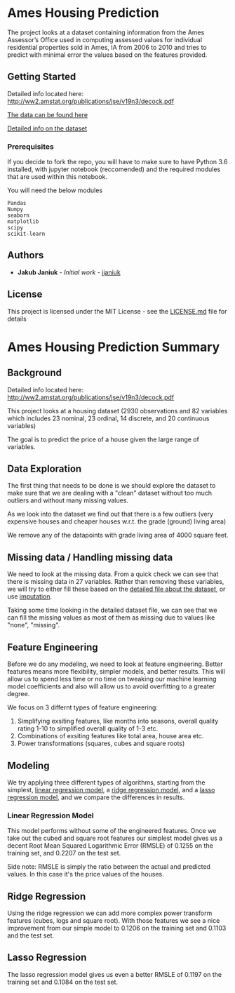 # Ames Housing Prediction

The project looks at a dataset containing information from the Ames Assessor’s Office used in computing assessed values for individual residential properties sold in Ames, IA from 2006 to 2010 and tries to predict with minimal error the values based on the features provided.

## Getting Started

Detailed info located here: http://ww2.amstat.org/publications/jse/v19n3/decock.pdf

[The data can be found here](https://github.com/jjaniuk/ames_housing_prediction/blob/master/AmesHousing.csv)

[Detailed info on the dataset](https://github.com/jjaniuk/ames_housing_prediction/blob/master/AmesHousing.txt)

### Prerequisites

If you decide to fork the repo, you will have to make sure to have Python 3.6 installed, with jupyter notebook (reccomended) and the required modules that are used within this notebook.

You will need the below modules
```
Pandas
Numpy
seaborn
matplotlib
scipy
scikit-learn
```

## Authors

* **Jakub Janiuk** - *Initial work* - [jjaniuk](https://github.com/jjaniuk)

## License

This project is licensed under the MIT License - see the [LICENSE.md](LICENSE.md) file for details

# Ames Housing Prediction Summary

## Background

Detailed info located here: http://ww2.amstat.org/publications/jse/v19n3/decock.pdf

This project looks at a housing dataset (2930 observations and 82 variables which includes 23 nominal, 23 ordinal, 14 discrete, and 20 continuous variables)

The goal is to predict the price of a house given the large range of variables.

## Data Exploration

The first thing that needs to be done is we should explore the dataset to make sure that we are dealing with a "clean" dataset without too much outliers and without many missing values.

As we look into the dataset we find out that there is a few outliers (very expensive houses and cheaper houses w.r.t. the grade (ground) living area)

We remove any of the datapoints with grade living area of 4000 square feet.

## Missing data / Handling missing data

We need to look at the missing data. From a quick check we can see that there is missing data in 27 variables. Rather than removing these variables, we will try to either fill these based on the [detailed file about the dataset](https://github.com/jjaniuk/ames_housing_prediction/blob/master/AmesHousing.txt), or use [imputation](https://en.wikipedia.org/wiki/Imputation_(statistics)).

Taking some time looking in the detailed dataset file, we can see that we can fill the missing values as most of them as missing due to values like "none", "missing".

## Feature Engineering

Before we do any modeling, we need to look at feature engineering. Better features means more flexibility, simpler models, and better results. This will allow us to spend less time or no time on tweaking our machine learning model coefficients and also will allow us to avoid overfitting to a greater degree.

We focus on 3 differnt types of feature engineering:
1. Simplifying exsiting features, like months into seasons, overall quality rating 1-10 to simplified overall quality of 1-3 etc.
2. Combinations of exsiting features like total area, house area etc.
3. Power transformations (squares, cubes and square roots)

## Modeling

We try applying three different types of algorithms, starting from the simplest, [linear regression model](https://en.wikipedia.org/wiki/Linear_regression), a [ridge regression model](https://en.wikipedia.org/wiki/Tikhonov_regularization), and a [lasso regression model](https://en.wikipedia.org/wiki/Lasso_(statistics)), and we compare the differences in results.

### Linear Regression Model
This model performs  without some of the engineered features. Once we take out the cubed and square root features our simplest model gives us a decent Root Mean Squared Logarithmic Error (RMSLE) of 0.1255 on the training set,
and 0.2207 on the test set.

Side note: RMSLE is simply the ratio between the actual and predicted values. In this case it's the price values of the houses. 

## Ridge Regression
Using the ridge regression we can add more complex power transform features (cubes, logs and square root). With those features we see a nice improvement from our simple model to 0.1206 on the training set and 0.1103 and the test set.

## Lasso Regression
The lasso regression model gives us even a better RMSLE of 0.1197 on the training set and 0.1084 on the test set.